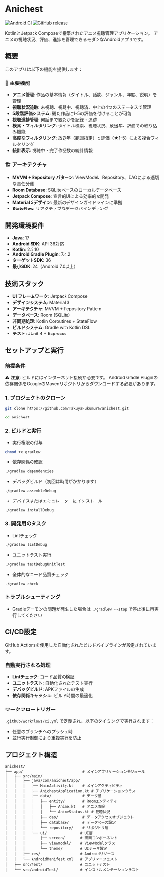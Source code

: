 # Anichest

[![Android CI](https://github.com/TakuyaFukumura/anichest/actions/workflows/ci.yml/badge.svg)](https://github.com/TakuyaFukumura/anichest/actions/workflows/ci.yml)
[![GitHub release](https://img.shields.io/github/v/release/TakuyaFukumura/anichest?include_prereleases)](https://github.com/TakuyaFukumura/anichest/releases)

KotlinとJetpack Composeで構築されたアニメ視聴管理アプリケーション。
アニメの視聴状況、評価、進捗を管理できるモダンなAndroidアプリです。

## 概要

このアプリは以下の機能を提供します：

### 🎯 主要機能
- **アニメ管理**: 作品の基本情報（タイトル、話数、ジャンル、年度、説明）を管理
- **視聴状況追跡**: 未視聴、視聴中、視聴済、中止の4つのステータスで管理
- **5段階評価システム**: 観た作品に1-5の評価を付けることが可能
- **視聴進捗管理**: 何話まで観たかを記録・追跡
- **検索・フィルタリング**: タイトル検索、視聴状況、放送年、評価での絞り込み機能
- **高度なフィルタリング**: 放送年（範囲指定）と評価（★1-5）による複合フィルタリング
- **統計表示**: 視聴中・完了作品数の統計情報

### 🏗️ アーキテクチャ
- **MVVM + Repository パターン**: ViewModel、Repository、DAOによる適切な責任分離
- **Room Database**: SQLiteベースのローカルデータベース
- **Jetpack Compose**: 宣言的UIによる効率的な開発
- **Material 3デザイン**: 最新のデザインガイドラインに準拠
- **StateFlow**: リアクティブなデータバインディング

## 開発環境要件

- **Java**: 17
- **Android SDK**: API 36対応  
- **Kotlin**: 2.2.10
- **Android Gradle Plugin**: 7.4.2
- **ターゲットSDK**: 36
- **最小SDK**: 24（Android 7.0以上）

## 技術スタック

- **UI フレームワーク**: Jetpack Compose
- **デザインシステム**: Material 3
- **アーキテクチャ**: MVVM + Repository Pattern
- **データベース**: Room (SQLite)
- **非同期処理**: Kotlin Coroutines + StateFlow
- **ビルドシステム**: Gradle with Kotlin DSL
- **テスト**: JUnit 4 + Espresso

## セットアップと実行

### 前提条件

⚠️ **注意**: ビルドにはインターネット接続が必要です。
Android Gradle Pluginの依存関係をGoogleのMavenリポジトリからダウンロードする必要があります。

### 1. プロジェクトのクローン
```bash
git clone https://github.com/TakuyaFukumura/anichest.git
```
```bash
cd anichest
```

### 2. ビルドと実行
- 実行権限の付与
```bash
chmod +x gradlew
```
- 依存関係の確認
```bash
./gradlew dependencies
```
- デバッグビルド（初回は時間がかかります）
```bash
./gradlew assembleDebug
```
- デバイスまたはエミュレーターにインストール
```bash
./gradlew installDebug
```

### 3. 開発用のタスク
- Lintチェック
```bash
./gradlew lintDebug
```
- ユニットテスト実行
```bash
./gradlew testDebugUnitTest
```
- 全体的なコード品質チェック
```bash
./gradlew check
```

### トラブルシューティング

- Gradleデーモンの問題が発生した場合は `./gradlew --stop` で停止後に再実行してください

## CI/CD設定

GitHub Actionsを使用した自動化されたビルドパイプラインが設定されています。

### 自動実行される処理

- **Lintチェック**: コード品質の検証
- **ユニットテスト**: 自動化されたテスト実行
- **デバッグビルド**: APKファイルの生成
- **依存関係キャッシュ**: ビルド時間の最適化

### ワークフロートリガー

`.github/workflows/ci.yml` で定義され、以下のタイミングで実行されます：
- 任意のブランチへのプッシュ時
- 並行実行制御により重複実行を防止

## プロジェクト構造

```
anichest/
├── app/                           # メインアプリケーションモジュール
│   ├── src/main/
│   │   ├── java/com/anichest/app/
│   │   │   ├── MainActivity.kt    # メインアクティビティ
│   │   │   ├── AnichestApplication.kt # アプリケーションクラス
│   │   │   ├── data/              # データ層
│   │   │   │   ├── entity/        # Roomエンティティ
│   │   │   │   │   ├── Anime.kt   # アニメ情報
│   │   │   │   │   └── AnimeStatus.kt # 視聴状況
│   │   │   │   ├── dao/           # データアクセスオブジェクト
│   │   │   │   ├── database/      # データベース設定
│   │   │   │   └── repository/    # リポジトリ層
│   │   │   └── ui/               # UI層
│   │   │       ├── screen/       # 画面コンポーネント
│   │   │       ├── viewmodel/    # ViewModelクラス
│   │   │       └── theme/        # UIテーマ設定
│   │   ├── res/                  # Androidリソース
│   │   └── AndroidManifest.xml   # アプリマニフェスト
│   ├── src/test/                 # ユニットテスト
│   └── src/androidTest/          # インストルメンテーションテスト
```
